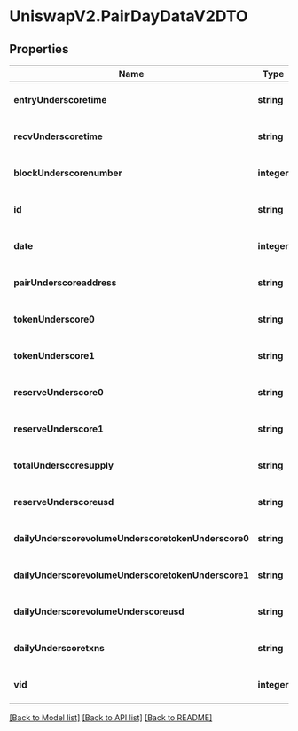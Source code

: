 # UniswapV2.PairDayDataV2DTO

## Properties
Name | Type | Description | Notes
------------ | ------------- | ------------- | -------------
**entryUnderscoretime** | **string** |  | [optional] [default to null]
**recvUnderscoretime** | **string** |  | [optional] [default to null]
**blockUnderscorenumber** | **integer** |  | [optional] [default to null]
**id** | **string** |  | [optional] [default to null]
**date** | **integer** |  | [optional] [default to null]
**pairUnderscoreaddress** | **string** |  | [optional] [default to null]
**tokenUnderscore0** | **string** |  | [optional] [default to null]
**tokenUnderscore1** | **string** |  | [optional] [default to null]
**reserveUnderscore0** | **string** |  | [optional] [default to null]
**reserveUnderscore1** | **string** |  | [optional] [default to null]
**totalUnderscoresupply** | **string** |  | [optional] [default to null]
**reserveUnderscoreusd** | **string** |  | [optional] [default to null]
**dailyUnderscorevolumeUnderscoretokenUnderscore0** | **string** |  | [optional] [default to null]
**dailyUnderscorevolumeUnderscoretokenUnderscore1** | **string** |  | [optional] [default to null]
**dailyUnderscorevolumeUnderscoreusd** | **string** |  | [optional] [default to null]
**dailyUnderscoretxns** | **string** |  | [optional] [default to null]
**vid** | **integer** |  | [optional] [default to null]

[[Back to Model list]](../README.md#documentation-for-models) [[Back to API list]](../README.md#documentation-for-api-endpoints) [[Back to README]](../README.md)


